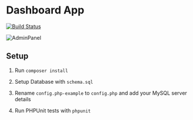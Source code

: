 # Dashboard App

[![Build Status](https://travis-ci.com/GeorgeBroadley/SPATProject.svg?token=n6yY13dBGN2s9Ja5ok2S&branch=master)](https://travis-ci.com/GeorgeBroadley/SPATProject)

![AdminPanel](https://lh6.googleusercontent.com/YZK0Ho9HWWluuXFrRfincaRzByEsoQRn-cjEb5IU2V6mkXZThpq82zCTI5vnOfzfy122DcJpL8VjkUCIVYtm=w2880-h1616-rw)

## Setup

1) Run `composer install`

2) Setup Database with `schema.sql`

3) Rename `config.php-example` to `config.php` and add your MySQL server details

4) Run PHPUnit tests with `phpunit`
